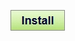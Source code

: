 [![Install](../../resources/image/install_button.jpg)](../../../../raw/master/scripts/Neopets_Dice-A-Roo/28461.user.js)